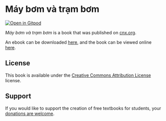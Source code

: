 # Máy bơm và trạm bơm

[![Open in Gitpod](https://gitpod.io/button/open-in-gitpod.svg)](https://gitpod.io/from-referrer/)

_Máy bơm và trạm bơm_ is a book that was published on [cnx.org](https://cnx.org/).

An ebook can be downloaded [here](https://github.com/cnx-user-books/cnxbook-may-bom-va-tram-bom/releases/latest), and the book can be viewed online [here](https://github.com/cnx-user-books/cnxbook-may-bom-va-tram-bom/releases/latest).

## License
This book is available under the [Creative Commons Attribution License](./LICENSE) license.

## Support
If you would like to support the creation of free textbooks for students, your [donations are welcome](https://riceconnect.rice.edu/donation/support-openstax-banner).
